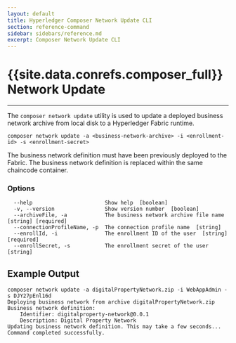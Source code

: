 ```yaml
---
layout: default
title: Hyperledger Composer Network Update CLI
section: reference-command
sidebar: sidebars/reference.md
excerpt: Composer Network Update CLI
---
```


# {{site.data.conrefs.composer_full}} Network Update

---

The `composer network update` utility is used to update a deployed business network archive from local disk to a Hyperledger Fabric runtime.

```
composer network update -a <business-network-archive> -i <enrollment-id> -s <enrollment-secret>
```

The business network definition must have been previously deployed to the Fabric. The business network definition
is replaced within the same chaincode container.

### Options
```
  --help                       Show help  [boolean]
  -v, --version                Show version number  [boolean]
  --archiveFile, -a            The business network archive file name  [string] [required]
  --connectionProfileName, -p  The connection profile name  [string]
  --enrollId, -i               The enrollment ID of the user  [string] [required]
  --enrollSecret, -s           The enrollment secret of the user  [string]
  ```

## Example Output

```
composer network update -a digitalPropertyNetwork.zip -i WebAppAdmin -s DJY27pEnl16d
Deploying business network from archive digitalPropertyNetwork.zip
Business network definition:
	Identifier: digitalproperty-network@0.0.1
	Description: Digital Property Network
Updating business network definition. This may take a few seconds...
Command completed successfully.
```

